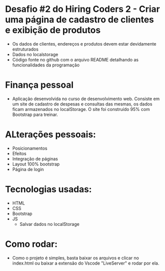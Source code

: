 
# Desafio #2 do Hiring Coders 2 - Criar uma página de cadastro de clientes e exibição de produtos
- Os dados de clientes, endereços e produtos devem estar devidamente estruturados
- Dados no localstorage
- Código fonte no github com o arquivo README detalhando as funcionalidades da programação

# Finança pessoal
 - Aplicação desenvolvida no curso de desenvolvimento web. Consiste em um site de cadastro de despesas e consultas das mesmas, os dados ficam armazenados no localStorage. O site foi construído 95% com Bootstrap para treinar.

# ALterações pessoais: 
  - Posicionamentos
  - Efeitos
  - Integração de páginas
  - Layout 100% bootstrap
  - Página de login

# Tecnologias usadas: 
  - HTML
  - CSS
  - Bootstrap
  - JS
    - Salvar dados no localStorage

# Como rodar: 
  - Como o projeto é simples, basta baixar os arquivos e clicar no index.html ou baixar a extensão do Vscode "LiveServer" e rodar por ela.

